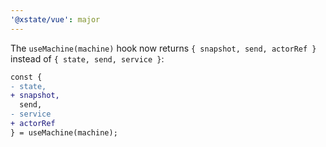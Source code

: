```yaml
---
'@xstate/vue': major
---
```


The `useMachine(machine)` hook now returns `{ snapshot, send, actorRef }` instead of `{ state, send, service }`:

```diff
const {
- state,
+ snapshot,
  send,
- service
+ actorRef
} = useMachine(machine);
```

